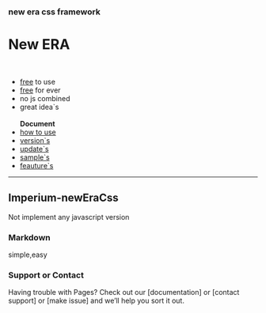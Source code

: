 ### new era css framework
<h1> New ERA </h1>

<br />
<ul>
  <li> <u>free</u> to use </li>
  <li> <u>free</u> for ever </li>
  <li> no js combined </li>
  <li> great idea`s </li>
  <br />
  <b> Document </b>
  <li> <a href="#" title="how to make a web by me">how to use</a> </li>
  <li> <a href="#">version`s</a> </li>
  <li> <a href="#">update`s</a> </li>
  <li> <a href="#">sample`s</a> </li>
  <li> <a href="#">feauture`s</a> </li>
</ul>
<hr>

## Imperium-newEraCss

Not implement any javascript version

### Markdown

simple,easy

### Support or Contact

Having trouble with Pages? Check out our [documentation] or [contact support] or [make issue] and we’ll help you sort it out.
